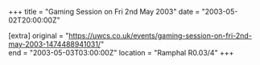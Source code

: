+++
title = "Gaming Session on Fri 2nd May 2003"
date = "2003-05-02T20:00:00Z"

[extra]
original = "https://uwcs.co.uk/events/gaming-session-on-fri-2nd-may-2003-1474488941031/"    
end = "2003-05-03T03:00:00Z"
location = "Ramphal R0.03/4"
+++



